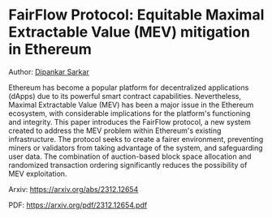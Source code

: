 # FairFlow Protocol: Equitable Maximal Extractable Value (MEV) mitigation in Ethereum

Author: [Dipankar Sarkar](https://www.dipankar.name/)

Ethereum has become a popular platform for decentralized applications (dApps) due to its powerful smart contract capabilities. Nevertheless, Maximal Extractable Value (MEV) has been a major issue in the Ethereum ecosystem, with considerable implications for the platform's functioning and integrity. This paper introduces the FairFlow protocol, a new system created to address the MEV problem within Ethereum's existing infrastructure. The protocol seeks to create a fairer environment, preventing miners or validators from taking advantage of the system, and safeguarding user data. The combination of auction-based block space allocation and randomized transaction ordering significantly reduces the possibility of MEV exploitation.

Arxiv: https://arxiv.org/abs/2312.12654

PDF: https://arxiv.org/pdf/2312.12654.pdf

